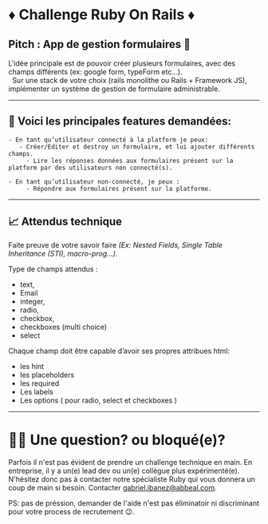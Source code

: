 # ♦️ Challenge Ruby On Rails ♦️
## Pitch : App de gestion formulaires 🚀
L'idée principale est de pouvoir créer plusieurs formulaires, avec des champs différents (ex: google form, typeForm etc...).
\
  Sur une stack de votre choix (rails monolithe ou Rails + Framework JS), implémenter un système de gestion de formulaire administrable.    

-----------------------------------------------------------------
## 🌼 Voici les principales features demandées:

	- En tant qu’utilisateur connecté à la platform je peux:
       - Créer/Editer et destroy un formulaire, et lui ajouter différents champs.
	     - Lire les réponses données aux formulaires présent sur la platform par des utilisateurs non connecté(s).
	
	- En tant qu’utilisateur non-connecté, je peux :
	     - Répondre aux formulaires présent sur la platforme. 
-----------------------------------------------------------------
## 📈 Attendus technique 

Faite preuve de votre savoir faire *(Ex: Nested Fields, Single Table Inheritance (STI), macro-prog...)*. 

Type de champs attendus :
- text,
- Email
- integer,
- radio,
- checkbox,
- checkboxes (multi choice)
- select  

Chaque champ doit être capable d’avoir ses propres attribues html:
- les hint
- les placeholders
- les required
- Les labels
- Les options ( pour radio, select et checkboxes )
---------------------------------------------------------------
# 🙋‍♀️ Une question? ou bloqué(e)?

Parfois il n'est pas évident de prendre un challenge technique en main. En entreprise, il y a un(e) lead dev ou un(e) collègue plus expérimenté(e).
N'hésitez donc pas à contacter notre spécialiste Ruby qui vous donnera un coup de main si besoin.
Contacter gabriel.ibanez@abbeal.com.

PS: pas de préssion, demander de l'aide n'est pas éliminatoir ni discriminant pour votre process de recrutement 😉.
